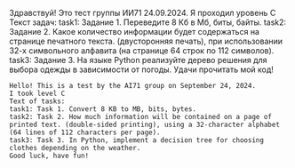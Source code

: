 Здравствуй! Это тест группы ИИ71 24.09.2024.
Я проходил уровень C
Текст задач:
task1: Задание 1. Переведите 8 Кб в Мб, биты, байты.
task2: Задание 2. Какое количество информации будет содержаться на странице печатного текста. (двусторонняя печать), при использовании 32-х символьного алфавита (на странице 64 строк по 112 символов).
task3: Задание 3. На языке Python реализуйте дерево решения для выбора одежды в зависимости от погоды.
Удачи прочитать мой код!
~~~~~~~~~~~~~~~~~~~~~~~~~~~~~~~~~~~~~~~~~~~~~~~~~~~~~~~~~~~~~~~~~~~~~~~~~~~~~~~~~~~~~~~~~~~~~~~~~~~~~~~~~~~~~~~~~~~~~~~~~~~~~~~~~~~~~~~~~~~~~~~~~~~~~~~~~~~~~~~~~~~~~~~~~~~~~~~~~~~~~~~~~~~~~~~~~~~~~~~~~~~~~~~~~~~~~~~~
Hello! This is a test by the AI71 group on September 24, 2024.
I took level C
Text of tasks:
task1: Task 1. Convert 8 KB to MB, bits, bytes.
task2: Task 2. How much information will be contained on a page of printed text. (double-sided printing), using a 32-character alphabet (64 lines of 112 characters per page).
task3: Task 3. In Python, implement a decision tree for choosing clothes depending on the weather.
Good luck, have fun!
